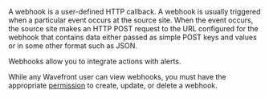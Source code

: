 A webhook is a user-defined HTTP callback. A webhook is usually triggered when a particular event occurs at the source
site. When the event occurs, the source site makes an HTTP POST request to the URL configured for the webhook that
contains data either passed as simple POST keys and values or in some other format such as JSON.

Webhooks allow you to integrate actions with alerts.

While any Wavefront user can view webhooks, you must have the appropriate [permission](https://community.wavefront.com/docs/DOC-1090) to create, update,
or delete a webhook.
